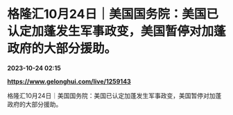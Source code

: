 # 格隆汇10月24日｜美国国务院：美国已认定加蓬发生军事政变，美国暂停对加蓬政府的大部分援助。

**2023-10-24 02:15**

**https://www.gelonghui.com/live/1259143**

格隆汇10月24日｜美国国务院：美国已认定加蓬发生军事政变，美国暂停对加蓬政府的大部分援助。